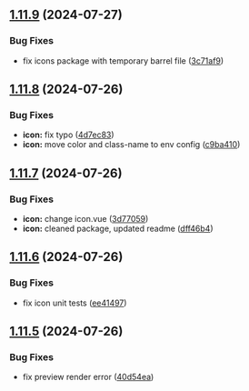 ## [1.11.9](https://github.com/acronis/ui-component-library/compare/v1.11.8...v1.11.9) (2024-07-27)


### Bug Fixes

* fix icons package with temporary barrel file ([3c71af9](https://github.com/acronis/ui-component-library/commit/3c71af9e85b447760dc16961c3629ed0210235a2))

## [1.11.8](https://github.com/acronis/ui-component-library/compare/v1.11.7...v1.11.8) (2024-07-26)


### Bug Fixes

* **icon:** fix typo ([4d7ec83](https://github.com/acronis/ui-component-library/commit/4d7ec831aa30fa6ec8e1d3c3c5e222f613c80a7c))
* **icon:** move color and class-name to env config ([c9ba410](https://github.com/acronis/ui-component-library/commit/c9ba410243d9ee7339142fa43a753612b366c75c))

## [1.11.7](https://github.com/acronis/ui-component-library/compare/v1.11.6...v1.11.7) (2024-07-26)


### Bug Fixes

* **icon:** change icon.vue ([3d77059](https://github.com/acronis/ui-component-library/commit/3d770590cf3a24ca22cb5baabb000063cc8ad51a))
* **icon:** cleaned package, updated readme ([dff46b4](https://github.com/acronis/ui-component-library/commit/dff46b4a8878bda31db94a43a494df64b93c0719))

## [1.11.6](https://github.com/acronis/ui-component-library/compare/v1.11.5...v1.11.6) (2024-07-26)


### Bug Fixes

* fix icon unit tests ([ee41497](https://github.com/acronis/ui-component-library/commit/ee41497220b0e149f9cc65a4f4b3e06cacd54862))

## [1.11.5](https://github.com/acronis/ui-component-library/compare/v1.11.4...v1.11.5) (2024-07-26)


### Bug Fixes

* fix preview render error ([40d54ea](https://github.com/acronis/ui-component-library/commit/40d54ea095db95da21f991ee1b00a53fa7e3c223))

